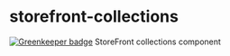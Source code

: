 # storefront-collections

[![Greenkeeper badge](https://badges.greenkeeper.io/groupby/storefront-collections.svg)](https://greenkeeper.io/)
StoreFront collections component
